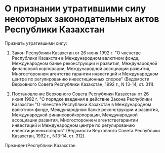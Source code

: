 # О признании утратившими силу некоторых законодательных актов Республики Казахстан

Признать утратившими силу:

1. Закон Республики Казахстан от 26 июня 1992 г. "О членстве Республики Казахстан в Международном валютном фонде, Международном банке реконструкции и развития, Международной финансовой корпорации, Международной ассоциации развития, Многостороннем агентстве гарантии инвестиций и Международном центре по регулированию инвестиционных споров" (Ведомости Верховного Совета Республики Казахстан, 1992 г., N 13-14, ст. 311).

2. Постановление Верховного Совета Республики Казахстан от 26 июня 1992 г. "О порядке введения в действие Закона Республики Казахстан "О членстве Республики Казахстан в Международном валютном фонде, Международном банке реконструкции и развития, Международной финансовойкорпорации, Международной ассоциации развития, Многостороннем агентствегарантии инвестиций и Международном центре по регулированию инвестиционныхспоров" (Ведомости Верховного Совета Республики Казахстан, 1992 г., N13-14, ст. 312).

ПрезидентРеспублики Казахстан

